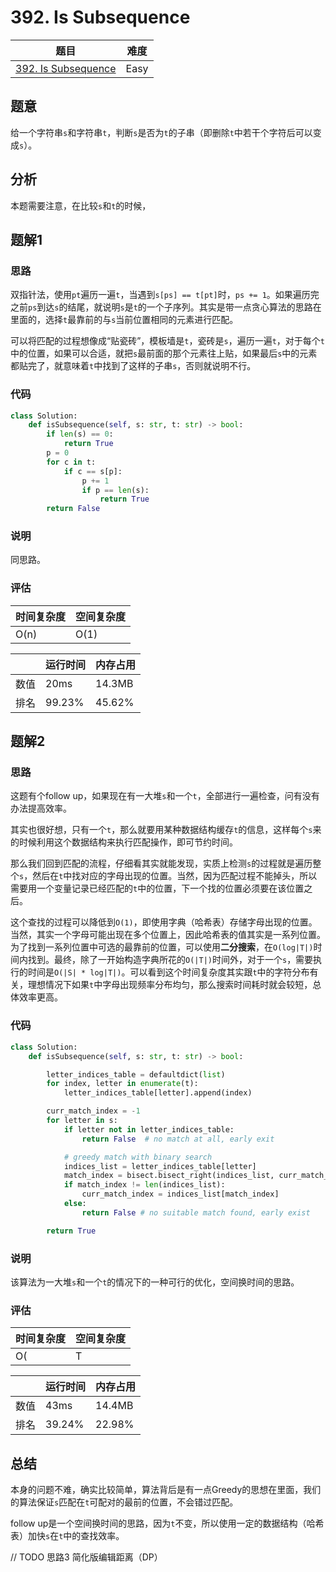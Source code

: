 # 392. Is Subsequence

| 题目 | 难度 |
| ---- | ---- |
| [392. Is Subsequence](https://leetcode.com/problems/is-subsequence/) | Easy |

## 题意

给一个字符串`s`和字符串`t`，判断`s`是否为`t`的子串（即删除`t`中若干个字符后可以变成`s`）。

## 分析

本题需要注意，在比较`s`和`t`的时候，

## 题解1

### 思路

双指针法，使用`pt`遍历一遍`t`，当遇到`s[ps] == t[pt]`时，`ps += 1`。如果遍历完之前`ps`到达`s`的结尾，就说明`s`是`t`的一个子序列。其实是带一点贪心算法的思路在里面的，选择`t`最靠前的与`s`当前位置相同的元素进行匹配。

可以将匹配的过程想像成“贴瓷砖”，模板墙是`t`，瓷砖是`s`，遍历一遍`t`，对于每个`t`中的位置，如果可以合适，就把`s`最前面的那个元素往上贴，如果最后`s`中的元素都贴完了，就意味着`t`中找到了这样的子串`s`，否则就说明不行。

### 代码

```python
class Solution:
    def isSubsequence(self, s: str, t: str) -> bool:
        if len(s) == 0:
            return True
        p = 0
        for c in t:
            if c == s[p]:
                p += 1
                if p == len(s):
                    return True
        return False
```

### 说明

同思路。

### 评估

| 时间复杂度 | 空间复杂度 |
| ---- | ---- |
| O(n) | O(1) |

| | 运行时间 | 内存占用 |
| ---- | ---- | ---- |
| 数值 | 20ms | 14.3MB |
| 排名 | 99.23% | 45.62% |

## 题解2

### 思路

这题有个follow up，如果现在有一大堆`s`和一个`t`，全部进行一遍检查，问有没有办法提高效率。

其实也很好想，只有一个`t`，那么就要用某种数据结构缓存`t`的信息，这样每个`s`来的时候利用这个数据结构来执行匹配操作，即可节约时间。

那么我们回到匹配的流程，仔细看其实就能发现，实质上检测`s`的过程就是遍历整个`s`，然后在`t`中找对应的字母出现的位置。当然，因为匹配过程不能掉头，所以需要用一个变量记录已经匹配的`t`中的位置，下一个找的位置必须要在该位置之后。

这个查找的过程可以降低到`O(1)`，即使用字典（哈希表）存储字母出现的位置。当然，其实一个字母可能出现在多个位置上，因此哈希表的值其实是一系列位置。为了找到一系列位置中可选的最靠前的位置，可以使用**二分搜索**，在`O(log|T|)`时间内找到。最终，除了一开始构造字典所花的`O(|T|)`时间外，对于一个`s`，需要执行的时间是`O(|S| * log|T|)`。可以看到这个时间复杂度其实跟`t`中的字符分布有关，理想情况下如果`t`中字母出现频率分布均匀，那么搜索时间耗时就会较短，总体效率更高。

### 代码

```python
class Solution:
    def isSubsequence(self, s: str, t: str) -> bool:

        letter_indices_table = defaultdict(list)
        for index, letter in enumerate(t):
            letter_indices_table[letter].append(index)

        curr_match_index = -1
        for letter in s:
            if letter not in letter_indices_table:
                return False  # no match at all, early exit

            # greedy match with binary search
            indices_list = letter_indices_table[letter]
            match_index = bisect.bisect_right(indices_list, curr_match_index)
            if match_index != len(indices_list):
                curr_match_index = indices_list[match_index]
            else:
                return False # no suitable match found, early exist

        return True
```

### 说明

该算法为一大堆`s`和一个`t`的情况下的一种可行的优化，空间换时间的思路。

### 评估

| 时间复杂度 | 空间复杂度 |
| ---- | ---- |
| O(|T| + |S| * log|T|) | O(|T|) |

| | 运行时间 | 内存占用 |
| ---- | ---- | ---- |
| 数值 | 43ms | 14.4MB |
| 排名 | 39.24% | 22.98% |

## 总结

本身的问题不难，确实比较简单，算法背后是有一点Greedy的思想在里面，我们的算法保证`s`匹配在`t`可配对的最前的位置，不会错过匹配。

follow up是一个空间换时间的思路，因为`t`不变，所以使用一定的数据结构（哈希表）加快`s`在`t`中的查找效率。

// TODO 思路3 简化版编辑距离（DP）
